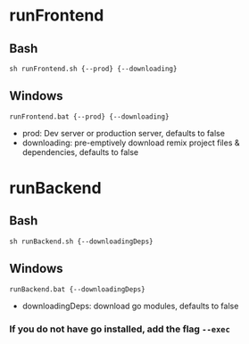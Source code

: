 # runFrontend
## Bash
    sh runFrontend.sh {--prod} {--downloading}

## Windows
    runFrontend.bat {--prod} {--downloading}

* prod: Dev server or production server, defaults to false
* downloading: pre-emptively download remix project files & dependencies, defaults to false

# runBackend
## Bash
    sh runBackend.sh {--downloadingDeps}

## Windows
    runBackend.bat {--downloadingDeps}

* downloadingDeps: download go modules, defaults to false

### If you do not have go installed, add the flag `--exec`



